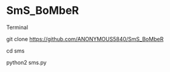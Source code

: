 # SmS_BoMbeR
Terminal




git clone https://github.com/ANONYMOUS5840/SmS_BoMbeR




cd sms




python2 sms.py
